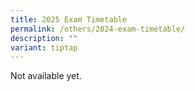 ```yaml
---
title: 2025 Exam Timetable
permalink: /others/2024-exam-timetable/
description: ""
variant: tiptap
---
```

<p>Not available yet.</p>